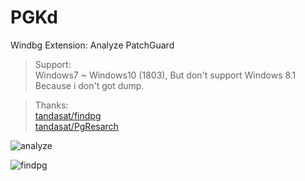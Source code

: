 # PGKd

Windbg Extension: Analyze PatchGuard

> Support:   
> Windows7 ~ Windows10 (1803), But don't support Windows 8.1 Because i don't got dump.

> Thanks:  
> [tandasat/findpg](https://github.com/tandasat/findpg)  
> [tandasat/PgResarch](https://github.com/tandasat/PgResarch)  

![analyze](\Screenshot\analyze.jpg)

![findpg](\Screenshot\findpg.jpg)
